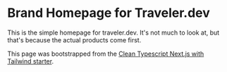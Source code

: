 # Brand Homepage for Traveler.dev

This is the simple homepage for traveler.dev. It's not much to look at, but that's because the actual products come first.

This page was bootstrapped from the [Clean Typescript Next.js with Tailwind starter](https://github.com/zackdotcomputer/ts-bootstraps/tree/develop/next-tailwind).
